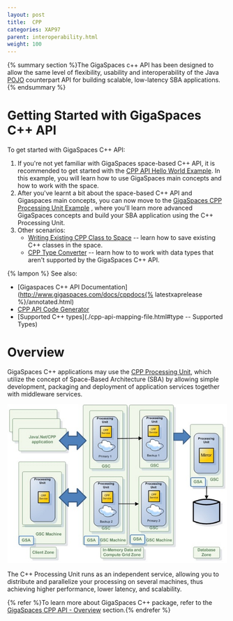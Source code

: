 ```yaml
---
layout: post
title:  CPP
categories: XAP97
parent: interoperability.html
weight: 100
---
```


{% summary section %}The GigaSpaces c++ API has been designed to allow the same level of flexibility, usability and interoperability of the Java [POJO](./pojo-support.html) counterpart API for building scalable, low-latency SBA applications.{% endsummary %}

# Getting Started with GigaSpaces C++ API

To get started with GigaSpaces C++ API:

1. If you're not yet familiar with GigaSpaces space-based C++ API, it is recommended to get started with the [CPP API Hello World Example](./cpp-api-hello-world-example.html). In this example, you will learn how to use GigaSpaces main concepts and how to work with the space.
1. After you've learnt a bit about the space-based C++ API and Gigaspaces main concepts, you can now move to the [GigaSpaces CPP Processing Unit Example](./gigaspaces-cpp-processing-unit-example.html) , where you'll learn more advanced GigaSpaces concepts and build your SBA application using the C++ Processing Unit.
1. Other scenarios:
    - [Writing Existing CPP Class to Space](./writing-existing-cpp-class-to-space.html) -- learn how to save existing C++ classes in the space.
    - [CPP Type Converter](./cpp-type-converter.html) -- learn how to to work with data types that aren't supported by the GigaSpaces C++ API.

{% lampon %} See also:

- [Gigaspaces C++ API Documentation](http://www.gigaspaces.com/docs/cppdocs{% latestxaprelease %}/annotated.html)
- [CPP API Code Generator](./cpp-api-code-generator.html)
- [Supported C++ types](./cpp-api-mapping-file.html#type -- Supported Types)

# Overview

GigaSpaces C++ applications may use the [CPP Processing Unit](./cpp-processing-unit.html), which utilize the concept of Space-Based Architecture (SBA) by allowing simple development, packaging and deployment of application services together with middleware services.

![cpp-SBA-system-archi.jpg](/attachment_files/cpp-SBA-system-archi.jpg)

The C++ Processing Unit runs as an independent service, allowing you to distribute and parallelize your processing on several machines, thus achieving higher performance, lower latency, and scalability.

{% refer %}To learn more about GigaSpaces C++ package, refer to the [GigaSpaces CPP API - Overview](./gigaspaces-cpp-api---overview.html) section.{% endrefer %}
